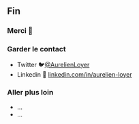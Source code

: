 ## Fin

### Merci 🙏

### Garder le contact 

- Twitter 🐦<a href="http://twitter.com/AurelienLoyer" target="_blank">@AurelienLoyer</a>
- Linkedin 🔗 <a href="https://www.linkedin.com/in/aurelien-loyer/" target="_blank">linkedin.com/in/aurelien-loyer</a>

### Aller plus loin

- ...
- ...
